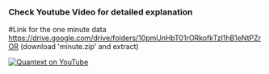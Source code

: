 ### Check Youtube Video for detailed explanation
#Link for the one minute data 
https://drive.google.com/drive/folders/10pmUnHbT01rORkofkTzl1hB1eNtPZrOR  (download 'minute.zip' and extract)

[![Quantext on YouTube](http://img.youtube.com/vi/gopjGcgciXg/0.jpg)](http://www.youtube.com/watch?v=gopjGcgciXg "Auction Market Theory for intraday Trading")
